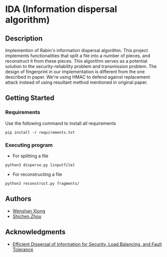 # IDA (Information dispersal algorithm)

## Description

Implemention of Rabin's information dispersal algorithm. This project implements functionalities that split a file into a number of pieces, 
and reconstruct it from these pieces. This algorithm serves as a potential solution to the security-reliability problem and transmission problem. The 
design of fingerprint in our implementation is different from the one described in paper. We're using HMAC to defend against replacement attack instead
of using resultant method mentioned in original paper.

## Getting Started

### Requirements

Use the following command to install all requirements
```
pip install -r requirements.txt
```

### Executing program

* For splitting a file
```
python3 disperse.py [inputfile]
```

* For reconstructing a file
```
python3 reconstruct.py fragments/
```

## Authors

* [Wenshan Xiong](www.linkedin.com/in/wenshanxiong)
* [Shichen Zhou](zhoushichen99@163.com)


## Acknowledgments

* [Efficient Dispersal of Information for Security, Load Balancing, and Fault Tolerance ](https://citeseerx.ist.psu.edu/viewdoc/download;jsessionid=2C66939BF238B850412FAC8149FA6525?doi=10.1.1.116.8657&rep=rep1&type=pdf)

